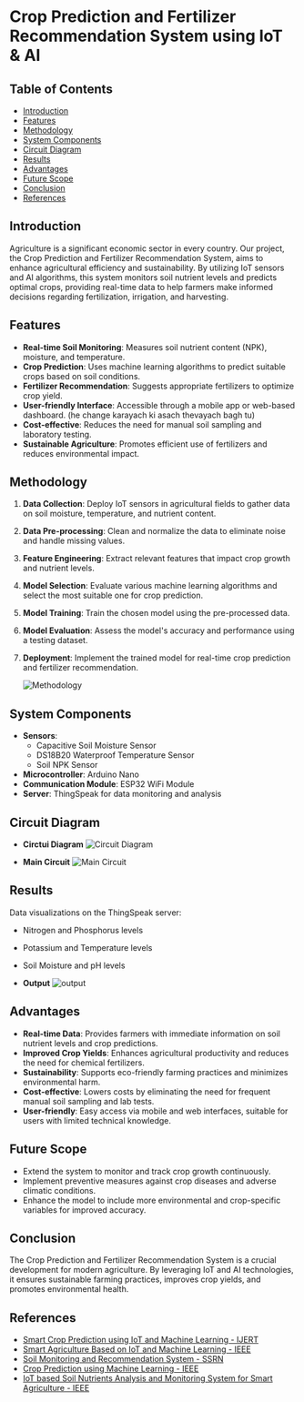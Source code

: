 # Crop Prediction and Fertilizer Recommendation System using IoT & AI

## Table of Contents
- [Introduction](#introduction)
- [Features](#features)
- [Methodology](#methodology)
- [System Components](#system-components)
- [Circuit Diagram](#circuit-diagram)
- [Results](#results)
- [Advantages](#advantages)
- [Future Scope](#future-scope)
- [Conclusion](#conclusion)
- [References](#references)

## Introduction
Agriculture is a significant economic sector in every country. Our project, the Crop Prediction and Fertilizer Recommendation System, aims to enhance agricultural efficiency and sustainability. By utilizing IoT sensors and AI algorithms, this system monitors soil nutrient levels and predicts optimal crops, providing real-time data to help farmers make informed decisions regarding fertilization, irrigation, and harvesting.

## Features
- **Real-time Soil Monitoring**: Measures soil nutrient content (NPK), moisture, and temperature.
- **Crop Prediction**: Uses machine learning algorithms to predict suitable crops based on soil conditions.
- **Fertilizer Recommendation**: Suggests appropriate fertilizers to optimize crop yield.
- **User-friendly Interface**: Accessible through a mobile app or web-based dashboard. (he change karayach ki asach thevayach bagh tu)
- **Cost-effective**: Reduces the need for manual soil sampling and laboratory testing.
- **Sustainable Agriculture**: Promotes efficient use of fertilizers and reduces environmental impact.

## Methodology
1. **Data Collection**: Deploy IoT sensors in agricultural fields to gather data on soil moisture, temperature, and nutrient content.
2. **Data Pre-processing**: Clean and normalize the data to eliminate noise and handle missing values.
3. **Feature Engineering**: Extract relevant features that impact crop growth and nutrient levels.
4. **Model Selection**: Evaluate various machine learning algorithms and select the most suitable one for crop prediction.
5. **Model Training**: Train the chosen model using the pre-processed data.
6. **Model Evaluation**: Assess the model's accuracy and performance using a testing dataset.
7. **Deployment**: Implement the trained model for real-time crop prediction and fertilizer recommendation.

   ![Methodology](https://github.com/Prathmesh-Deshmukh/AgriPragati_Project/blob/main/Img/methodology.png)

## System Components
- **Sensors**:
  - Capacitive Soil Moisture Sensor
  - DS18B20 Waterproof Temperature Sensor
  - Soil NPK Sensor
- **Microcontroller**: Arduino Nano
- **Communication Module**: ESP32 WiFi Module
- **Server**: ThingSpeak for data monitoring and analysis

## Circuit Diagram
- **Circtui Diagram**
![Circuit Diagram](https://github.com/Prathmesh-Deshmukh/AgriPragati_Project/blob/main/circuit%20diagram.png)

- **Main Circuit**
![Main Circuit](https://github.com/Prathmesh-Deshmukh/AgriPragati_Project/blob/main/main_circuit_digram.png)

## Results
Data visualizations on the ThingSpeak server:
- Nitrogen and Phosphorus levels
- Potassium and Temperature levels
- Soil Moisture and pH levels

- **Output**
![output](https://github.com/Prathmesh-Deshmukh/AgriPragati_Project/blob/main/Img/Applet%20Output%20SS.png)

## Advantages
- **Real-time Data**: Provides farmers with immediate information on soil nutrient levels and crop predictions.
- **Improved Crop Yields**: Enhances agricultural productivity and reduces the need for chemical fertilizers.
- **Sustainability**: Supports eco-friendly farming practices and minimizes environmental harm.
- **Cost-effective**: Lowers costs by eliminating the need for frequent manual soil sampling and lab tests.
- **User-friendly**: Easy access via mobile and web interfaces, suitable for users with limited technical knowledge.

## Future Scope
- Extend the system to monitor and track crop growth continuously.
- Implement preventive measures against crop diseases and adverse climatic conditions.
- Enhance the model to include more environmental and crop-specific variables for improved accuracy.

## Conclusion
The Crop Prediction and Fertilizer Recommendation System is a crucial development for modern agriculture. By leveraging IoT and AI technologies, it ensures sustainable farming practices, improves crop yields, and promotes environmental health.

## References
- [Smart Crop Prediction using IoT and Machine Learning - IJERT](https://example.com)
- [Smart Agriculture Based on IoT and Machine Learning - IEEE](https://example.com)
- [Soil Monitoring and Recommendation System - SSRN](https://example.com)
- [Crop Prediction using Machine Learning - IEEE](https://example.com)
- [IoT based Soil Nutrients Analysis and Monitoring System for Smart Agriculture - IEEE](https://example.com)
